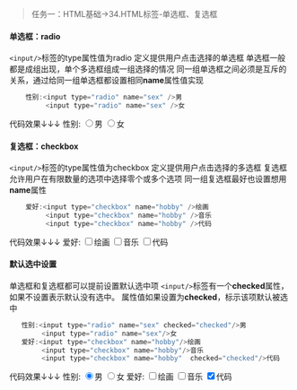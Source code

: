 > 任务一：HTML基础->34.HTML标签-单选框、复选框

#### 单选框：radio
`<input/>`标签的type属性值为radio
定义提供用户点击选择的单选框
单选框一般都是成组出现，单个多选框组成一组选择的情况
同一组单选框之间必须是互斥的关系，通过给同一组单选框都设置相同**name**属性值实现

```js
    性别:<input type="radio" name="sex" />男 
         <input type="radio" name="sex" />女
``` 
代码效果↓↓↓
   性别: <input type="radio" name="sex" />男 <input type="radio" name="sex" />女

#### 复选框：checkbox
`<input/>`标签的type属性值为checkbox
定义提供用户点击选择的多选框
复选框允许用户在有限数量的选项中选择零个或多个选项
同一组复选框最好也设置想用**name**属性

```js
    爱好:<input type="checkbox" name="hobby" />绘画 
         <input type="checkbox" name="hobby" />音乐 
         <input type="checkbox" name="hobby" />代码
``` 
代码效果↓↓↓
 爱好: <input type="checkbox" name="hobby" />绘画 <input type="checkbox" name="hobby" />音乐 <input type="checkbox" name="hobby" />代码

 #### 默认选中设置
 单选框和复选框都可以提前设置默认选中项
 `<input/>`标签有一个**checked**属性，如果不设置表示默认没有选中。
 属性值如果设置为**checked**，标示该项默认被选中

 ```js
    性别:<input type="radio" name="sex" checked="checked"/>男 
         <input type="radio" name="sex"/>女
    爱好:<input type="checkbox" name="hobby"/>绘画 
         <input type="checkbox" name="hobby"/>音乐 
         <input type="checkbox" name="hobby"  checked="checked"/>代码
``` 

代码效果↓↓↓
性别: <input type="radio" name="sex"  checked="checked"/>男 <input type="radio" name="sex" />女
爱好: <input type="checkbox" name="hobby" />绘画 <input type="checkbox" name="hobby" />音乐 <input type="checkbox" name="hobby"  checked="checked"/>代码
